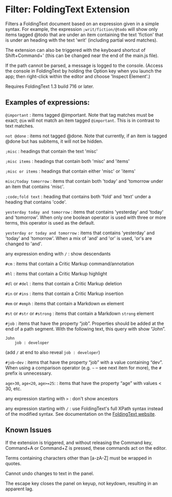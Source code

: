 # Filter: FoldingText Extension

Filters a FoldingText document based on an expression given in a simple syntax. For example, the expression `;writ/fiction/@todo` will show only items tagged @todo that are under an item containing the text 'fiction' that is under an heading with the text 'writ' (including partial word matches).

The extension can also be triggered with the keyboard shortcut of Shift+Command+' (this can be changed near the end of the main.js file).

If the path cannot be parsed, a message is logged to the console. (Access the console in FoldingText by holding the Option key when you launch the app; then right-click within the editor and choose 'Inspect Element'.)

Requires FoldingText 1.3 build 716 or later.

## Examples of expressions:

`@important`
: items tagged @important. Note that tag matches must be exact; `@im` will not match an item tagged `@important`. This is in contrast to text matches.

`not @done`
: items not tagged @done. Note that currently, if an item is tagged @done but has subitems, it will not be hidden.

`;misc`
: headings that contain the text 'misc'

`;misc items`
: headings that contain both 'misc' and 'items'

`;misc or items`
: headings that contain either 'misc' or 'items'

`misc/today tomorrow`
: items that contain both 'today' and 'tomorrow under an item that contains 'misc'.

`;code;fold text`
: heading that contains both 'fold' and 'text' under a heading that contains 'code'.

`yesterday today and tomorrow`
: items that contains 'yesterday' and 'today' and 'tomorrow'. When only one boolean operator is used with three or more terms, this operator is used as the default.

`yesterday or today and tomorrow`
: items that contains 'yesterday' and 'today' and 'tomorrow'. When a mix of 'and' and 'or' is used, 'or's are changed to 'and'.

any expression ending with `/`
: show descendants

`#cm`
: items that contain a Critic Markup command/annotation

`#hl`
: items that contain a Critic Markup highlight

`#dl` or `#del`
: items that contain a Critic Markup deletion

`#in` or `#ins`
: items that contain a Critic Markup insertion

`#em` or `#emph`
: items that contain a Markdown `em` element

`#st` or `#str` or `#strong`
: items that contain a Markdown `strong` element

`#job`
: items that have the property “job”. Properties should be added at the end of a path segment. With the following text, this query with show “John”.

    John
        job : developer

(add `/` at end to also reveal `job : developer`)

`#job~dev`
: items that have the property “job” with a value containing “dev”. When using a comparison operator (e.g. `~` – see next item for more), the `#` prefix is unnecessary.

`age>30`, `age<20`, `age>=25`:
: items that have the property “age” with values < 30, etc.

any expression starting with `>`
: don't show ancestors

any expression starting with `/`
: use FoldingText's full XPath syntax instead of the modified syntax. See documentation on the [FoldingText website](http://www.foldingtext.com/sdk/nodepaths/).

## Known Issues

If the extension is triggered, and without releasing the Command key, Command+A or Command+Z is pressed, these commands act on the editor.

Terms containing characters other than [a-zA-Z] must be wrapped in quotes.

Cannot undo changes to text in the panel.

The escape key closes the panel on keyup, not keydown, resulting in an apparent lag.
